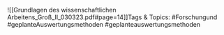 
![[Grundlagen des wissenschaftlichen Arbeitens_Groß_II_030323.pdf#page=14]]Tags & Topics:
   #Forschungund
   #geplanteAuswertungsmethoden
   #geplanteauswertungsmethoden